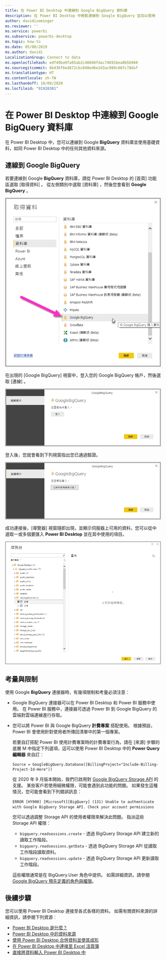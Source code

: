 ```yaml
---
title: 在 Power BI Desktop 中連線到 Google BigQuery 資料庫
description: 在 Power BI Desktop 中輕鬆連線到 Google BigQuery 並加以使用
author: davidiseminger
ms.reviewer: ''
ms.service: powerbi
ms.subservice: powerbi-desktop
ms.topic: how-to
ms.date: 05/08/2019
ms.author: davidi
LocalizationGroup: Connect to data
ms.openlocfilehash: edf49ba9fa85ab2c46040fdac74691bea8b5b960
ms.sourcegitcommit: 6b436f6ed872cbc040ed6e2d3ac089c08fc78daf
ms.translationtype: HT
ms.contentlocale: zh-TW
ms.lasthandoff: 10/09/2020
ms.locfileid: "91928301"
---
```

# <a name="connect-to-a-google-bigquery-database-in-power-bi-desktop"></a>在 Power BI Desktop 中連線到 Google BigQuery 資料庫
在 Power BI Desktop 中，您可以連線到 Google **BigQuery** 資料庫並使用基礎資料，如同 Power BI Desktop 中的任何其他資料來源。

## <a name="connect-to-google-bigquery"></a>連線到 Google BigQuery
若要連線到 Google **BigQuery** 資料庫，請從 Power BI Desktop 的 [首頁]  功能區選取 [取得資料]  。 從左側類別中選取 [資料庫]  ，然後您會看到 **Google BigQuery** 。

![Google BigQuery 的 [取得資料] 對話方塊](media/desktop-connect-bigquery/connect_bigquery_01.png)

在出現的 [Google BigQuery]  視窗中，登入您的 Google BigQuery 帳戶，然後選取 [連線]  。

![登入 Google BigQuery](media/desktop-connect-bigquery/connect_bigquery_02.png)

登入後，您就會看到下列視窗指出您已通過驗證。 

![已登入 Google](media/desktop-connect-bigquery/connect_bigquery_02b.png)

成功連接後，[導覽器]  視窗隨即出現，並顯示伺服器上可用的資料，您可以從中選取一或多個要匯入 **Power BI Desktop** 並在其中使用的項目。

![來自 Google BigQuery 的資料](media/desktop-connect-bigquery/connect_bigquery_03.png)

## <a name="considerations-and-limitations"></a>考量與限制
使用 Google **BigQuery** 連接器時，有幾項限制和考量必須注意：

* Google BigQuery 連接器可以在 Power BI Desktop 和 Power BI 服務中使用。 在 Power BI 服務中，連接器可透過 Power BI 到 Google BigQuery 的雲端對雲端連線進行存取。

* 您可以將 Power BI 與 Google BigQuery **計費專案** 搭配使用。 根據預設，Power BI 會使用針對使用者所傳回清單中的第一個專案。 

  若要自訂搭配 Power BI 使用計費專案時的計費專案行為，請在 [來源] 步驟的底層 M 中指定下列選項，這可以使用 Power BI Desktop 中的 **Power Query 編輯器** 來自訂：

  ```
  Source = GoogleBigQuery.Database([BillingProject="Include-Billing-Project-Id-Here"])
  ```

  從 2020 年 9 月版本開始，我們已啟用對 [Google BigQuery Storage API](https://cloud.google.com/bigquery/docs/reference/storage) 的支援。 某些客戶若使用細微權限，可能會遇到此功能的問題。 如果發生這種情況，您可能會看到下列錯誤訊息：

  `ERROR [HY000] [Microsoft][BigQuery] (131) Unable to authenticate with Google BigQuery Storage API. Check your account permissions`

  您可以透過調整 Storage API 的使用者權限來解決此問題。 指派這些 Storage API 權限：

  - `bigquery.readsessions.create` - 透過 BigQuery Storage API 建立新的讀取工作階段。
  - `bigquery.readsessions.getData` - 透過 BigQuery Storage API 從讀取工作階段讀取資料。
  - `bigquery.readsessions.update` - 透過 BigQuery Storage API 更新讀取工作階段。

  這些權限通常是在 BigQuery.User 角色中提供。 如需詳細資訊，請參閱 [Google BigQuery 預先定義的角色與權限](https://cloud.google.com/bigquery/docs/access-control)。


## <a name="next-steps"></a>後續步驟
您可以使用 Power BI Desktop 連接至各式各樣的資料。 如需有關資料來源的詳細資訊，請參閱下列資源︰

* [Power BI Desktop 是什麼？](../fundamentals/desktop-what-is-desktop.md)
* [Power BI Desktop 中的資料來源](desktop-data-sources.md)
* [使用 Power BI Desktop 合併資料並使其成形](desktop-shape-and-combine-data.md)
* [在 Power BI Desktop 中連接至 Excel 活頁簿](desktop-connect-excel.md)   
* [直接將資料輸入 Power BI Desktop 中](desktop-enter-data-directly-into-desktop.md)   
